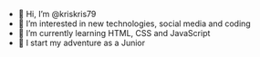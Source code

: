 - 👋 Hi, I’m @kriskris79
- 👀 I’m interested in new technologies, social media and coding
- 🌱 I’m currently learning HTML, CSS and JavaScript
- 💞️ I start my adventure as a Junior
<!---
kriskris79/kriskris79 is a ✨ special ✨ repository because its `README.md` (this file) appears on your GitHub profile.
You can click the Preview link to take a look at your changes.
--->
